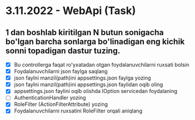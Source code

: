 # 3.11.2022 - WebApi (Task)
## 1 dan boshlab kiritilgan N butun sonigacha bo'lgan barcha sonlarga bo'linadigan eng kichik sonni topadigan dastur tuzing.
- [x] Bu controllerga faqat ro'yxatadan otgan foydalanuvchilarni ruxsati bolsin
- [x] Foydalanuvchilarni json faylga saqlang
- [x] json faylni manzil(path)ini appsettings.json faylga yozing
- [x] json faylni manzil(path)ini appsettings.json faylidan oqib oling
- [x] appsettings.json faylini oqib olishda IOption<T> servicedan foydalaning
- [ ] AuthenticationHandler yozing
- [x] RoleFilter (ActionFilterAttribute) yozing
- [x] Foydalanuvchilarni ruxsatini RoleFilter orqali aniqlang
